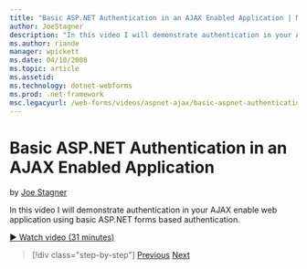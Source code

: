 ```yaml
---
title: "Basic ASP.NET Authentication in an AJAX Enabled Application | Microsoft Docs"
author: JoeStagner
description: "In this video I will demonstrate authentication in your AJAX enable web application using basic ASP.NET forms based authentication."
ms.author: riande
manager: wpickett
ms.date: 04/10/2008
ms.topic: article
ms.assetid: 
ms.technology: dotnet-webforms
ms.prod: .net-framework
msc.legacyurl: /web-forms/videos/aspnet-ajax/basic-aspnet-authentication-in-an-ajax-enabled-application
---
```

Basic ASP.NET Authentication in an AJAX Enabled Application
====================
by [Joe Stagner](https://github.com/JoeStagner)

In this video I will demonstrate authentication in your AJAX enable web application using basic ASP.NET forms based authentication.

[&#9654; Watch video (31 minutes)](https://channel9.msdn.com/Blogs/ASP-NET-Site-Videos/basic-aspnet-authentication-in-an-ajax-enabled-application)

>[!div class="step-by-step"] [Previous](implement-infinite-data-patterns-in-ajax.md) [Next](how-to-dynamically-change-css-using-the-aspnet-ajax-updatepanel.md)